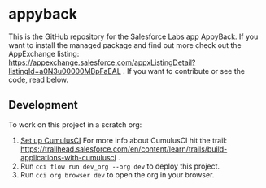 # appyback

This is the GitHub repository for the Salesforce Labs app AppyBack.
If you want to install the managed package and find out more check out the AppExchange listing: https://appexchange.salesforce.com/appxListingDetail?listingId=a0N3u00000MBpFaEAL .
If you want to contribute or see the code, read below.


## Development

To work on this project in a scratch org:

1. [Set up CumulusCI](https://cumulusci.readthedocs.io/en/latest/tutorial.html)
    For more info about CumulusCI hit the trail: https://trailhead.salesforce.com/en/content/learn/trails/build-applications-with-cumulusci .
2. Run `cci flow run dev_org --org dev` to deploy this project.
3. Run `cci org browser dev` to open the org in your browser.
